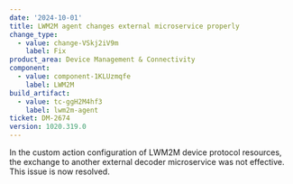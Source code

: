 ```yaml
---
date: '2024-10-01'
title: LWM2M agent changes external microservice properly
change_type:
  - value: change-VSkj2iV9m
    label: Fix
product_area: Device Management & Connectivity
component:
  - value: component-1KLUzmqfe
    label: LWM2M
build_artifact:
  - value: tc-ggH2M4hf3
    label: lwm2m-agent
ticket: DM-2674
version: 1020.319.0
---
```


In the custom action configuration of LWM2M device protocol resources, the exchange to another external decoder microservice
was not effective. This issue is now resolved.
